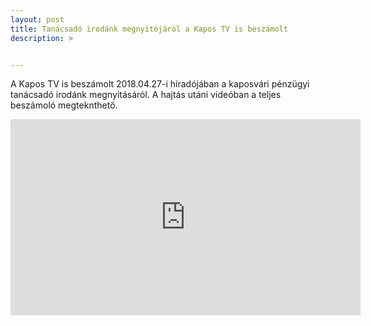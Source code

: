 ```yaml
---
layout: post
title: Tanácsadó irodánk megnyitójáról a Kapos TV is beszámolt
description: >


---
```

A Kapos TV  is  beszámolt 2018.04.27-i híradójában a kaposvári pénzügyi tanácsadó irodánk megnyitásáról. A hajtás utáni videóban a teljes beszámoló megteknthető.

<iframe src="https://www.facebook.com/plugins/video.php?href=https%3A%2F%2Fwww.facebook.com%2Ferdekvedelem.panaszkezeles.tanacsadas%2Fvideos%2F458955474537296%2F&show_text=0&width=560" width="560" height="314" style="border:none;overflow:hidden" scrolling="no" frameborder="0" allowTransparency="true" allowFullScreen="true"></iframe>
